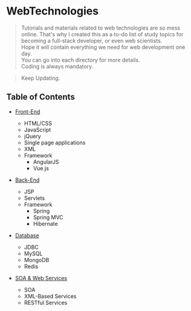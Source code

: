 # WebTechnologies
> Tutorials and materials related to web technologies are so mess online. That's why I created this as a to-do list of study topics for becoming a full-stack developer, or even web scientists.  
> Hope it will contain everything we need for web development one day.  
> You can go into each directory for more details.  
> Coding is always mandatory.  
  
> Keep Updating.


## Table of Contents
* [Front-End](https://github.com/PepperGo/WebTechnologies/tree/master/FrontEnd)
    * HTML/CSS
    * JavaScript
    * jQuery
    * Single page applications
    * XML
    * Framework
      * AngularJS
      * Vue.js


* [Back-End](https://github.com/PepperGo/WebTechnologies/tree/master/BackEnd)
    * JSP
    * Servlets
    * Framework
      * Spring
      * Spring MVC
      * Hibernate

* [Database](https://github.com/PepperGo/WebTechnologies/tree/master/Database)
    * JDBC
    * MySQL
    * MongoDB
    * Redis
    
* [SOA & Web Services](https://github.com/PepperGo/WebTechnologies/tree/master/SOA-WebServices)
    * SOA
    * XML-Based Services
    * RESTful Services


